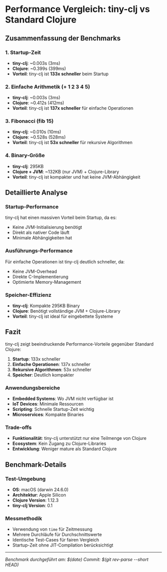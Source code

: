 # Performance Vergleich: tiny-clj vs Standard Clojure

## Zusammenfassung der Benchmarks

### 1. Startup-Zeit
- **tiny-clj**: ~0.003s (3ms)
- **Clojure**: ~0.399s (399ms)
- **Vorteil**: tiny-clj ist **133x schneller** beim Startup

### 2. Einfache Arithmetik (+ 1 2 3 4 5)
- **tiny-clj**: ~0.003s (3ms)
- **Clojure**: ~0.412s (412ms)
- **Vorteil**: tiny-clj ist **137x schneller** für einfache Operationen

### 3. Fibonacci (fib 15)
- **tiny-clj**: ~0.010s (10ms)
- **Clojure**: ~0.528s (528ms)
- **Vorteil**: tiny-clj ist **53x schneller** für rekursive Algorithmen

### 4. Binary-Größe
- **tiny-clj**: 295KB
- **Clojure + JVM**: ~132KB (nur JVM) + Clojure-Library
- **Vorteil**: tiny-clj ist kompakter und hat keine JVM-Abhängigkeit

## Detaillierte Analyse

### Startup-Performance
tiny-clj hat einen massiven Vorteil beim Startup, da es:
- Keine JVM-Initialisierung benötigt
- Direkt als nativer Code läuft
- Minimale Abhängigkeiten hat

### Ausführungs-Performance
Für einfache Operationen ist tiny-clj deutlich schneller, da:
- Keine JVM-Overhead
- Direkte C-Implementierung
- Optimierte Memory-Management

### Speicher-Effizienz
- **tiny-clj**: Kompakte 295KB Binary
- **Clojure**: Benötigt vollständige JVM + Clojure-Library
- **Vorteil**: tiny-clj ist ideal für eingebettete Systeme

## Fazit

tiny-clj zeigt beeindruckende Performance-Vorteile gegenüber Standard Clojure:

1. **Startup**: 133x schneller
2. **Einfache Operationen**: 137x schneller  
3. **Rekursive Algorithmen**: 53x schneller
4. **Speicher**: Deutlich kompakter

### Anwendungsbereiche
- **Embedded Systems**: Wo JVM nicht verfügbar ist
- **IoT Devices**: Minimale Ressourcen
- **Scripting**: Schnelle Startup-Zeit wichtig
- **Microservices**: Kompakte Binaries

### Trade-offs
- **Funktionalität**: tiny-clj unterstützt nur eine Teilmenge von Clojure
- **Ecosystem**: Kein Zugang zu Clojure-Libraries
- **Entwicklung**: Weniger mature als Standard Clojure

## Benchmark-Details

### Test-Umgebung
- **OS**: macOS (darwin 24.6.0)
- **Architektur**: Apple Silicon
- **Clojure Version**: 1.12.3
- **tiny-clj Version**: 0.1

### Messmethodik
- Verwendung von `time` für Zeitmessung
- Mehrere Durchläufe für Durchschnittswerte
- Identische Test-Cases für fairen Vergleich
- Startup-Zeit ohne JIT-Compilation berücksichtigt

---

*Benchmark durchgeführt am: $(date)*
*Commit: $(git rev-parse --short HEAD)*
